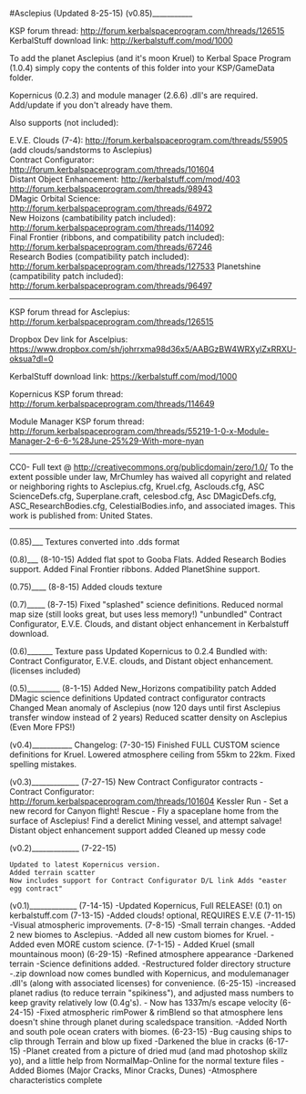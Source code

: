 #Asclepius
(Updated 8-25-15)
(v0.85)___________

KSP forum thread: http://forum.kerbalspaceprogram.com/threads/126515
KerbalStuff download link: http://kerbalstuff.com/mod/1000

To add the planet Asclepius (and it's moon Kruel) to Kerbal Space Program (1.0.4) simply copy the contents of this folder into your KSP/GameData folder.


Kopernicus (0.2.3) and module manager (2.6.6) .dll's are required. Add/update if you don't already have them. 

Also supports (not included):

E.V.E. Clouds (7-4): http://forum.kerbalspaceprogram.com/threads/55905 (add clouds/sandstorms to Asclepius)  
Contract Configurator: http://forum.kerbalspaceprogram.com/threads/101604   
Distant Object Enhancement: http://kerbalstuff.com/mod/403  http://forum.kerbalspaceprogram.com/threads/98943  
DMagic Orbital Science:  http://forum.kerbalspaceprogram.com/threads/64972  
New Hoizons (cambatibility patch included): http://forum.kerbalspaceprogram.com/threads/114092  
Final Frontier (ribbons, and compatibility patch included): http://forum.kerbalspaceprogram.com/threads/67246  
Research Bodies (compatibility patch included): http://forum.kerbalspaceprogram.com/threads/127533
Planetshine (campatibility patch included): http://forum.kerbalspaceprogram.com/threads/96497

_________________________________________________________________________________________

KSP forum thread for Asclepius: http://forum.kerbalspaceprogram.com/threads/126515

Dropbox Dev link for Ascelpius: https://www.dropbox.com/sh/johrrxma98d36x5/AABGzBW4WRXylZxRRXU-oksua?dl=0

KerbalStuff download link: https://kerbalstuff.com/mod/1000

Kopernicus KSP forum thread: http://forum.kerbalspaceprogram.com/threads/114649

Module Manager KSP forum thread: http://forum.kerbalspaceprogram.com/threads/55219-1-0-x-Module-Manager-2-6-6-%28June-25%29-With-more-nyan

__________________________________________________________________________________________


CC0- Full text @ http://creativecommons.org/publicdomain/zero/1.0/
To the extent possible under law, MrChumley has waived all copyright and related or neighboring rights to Asclepius.cfg, Kruel.cfg, Asclouds.cfg, ASC ScienceDefs.cfg, Superplane.craft, celesbod.cfg, Asc DMagicDefs.cfg, ASC_ResearchBodies.cfg, CelestialBodies.info, and associated images. This work is published from: United States.

____________________________________________________________________________________________
(0.85)___
Textures converted into .dds format

(0.8)___
(8-10-15)
Added flat spot to Gooba Flats.
Added Research Bodies support.
Added Final Frontier ribbons.
Added PlanetShine support.

(0.75)____
(8-8-15)
Added clouds texture

(0.7)_____
(8-7-15)
Fixed "splashed" science definitions.
Reduced normal map size (still looks great, but uses less memory!)
"unbundled" Contract Configurator, E.V.E. Clouds, and distant object enhancement in Kerbalstuff download.

(0.6)_______
Texture pass
Updated Kopernicus to 0.2.4
Bundled with: Contract Configurator, E.V.E. clouds, and Distant object enhancement. (licenses included)

(0.5)_________
(8-1-15)
Added New_Horizons compatibility patch
Added DMagic science definitions
Updated contract configurator contracts
Changed Mean anomaly of Asclepius (now 120 days until first Asclepius transfer window instead of 2 years)
Reduced scatter density on Asclepius (Even More FPS!)

(v0.4)___________
Changelog:
(7-30-15) 
Finished FULL CUSTOM science definitions for Kruel.
Lowered atmosphere ceiling from 55km to 22km.
Fixed spelling mistakes.

(v0.3)_____________
(7-27-15)
    New Contract Configurator contracts - Contract Configurator: http://forum.kerbalspaceprogram.com/threads/101604
    Kessler Run - Set a new record for Canyon flight!
    Rescue - Fly a spaceplane home from the surface of Asclepius!
    Find a derelict Mining vessel, and attempt salvage!
    Distant object enhancement support added
    Cleaned up messy code

(v0.2)_____________
(7-22-15)

    Updated to latest Kopernicus version.
    Added terrain scatter
    Now includes support for Contract Configurator D/L link Adds "easter egg contract"



(v0.1)_____________
(7-14-15) -Updated Kopernicus, Full RELEASE! (0.1) on kerbalstuff.com
(7-13-15) -Added clouds! optional, REQUIRES E.V.E
(7-11-15) -Visual atmospheric improvements.
(7-8-15) -Small terrain changes. -Added 2 new biomes to Asclepius. -Added all new custom biomes for Kruel. -Added even MORE custom science.
(7-1-15) - Added Kruel (small mountainous moon)
(6-29-15) -Refined atmosphere appearance -Darkened terrain -Science definitions added. -Restructured folder directory structure -.zip download now comes bundled with Kopernicus, and modulemanager .dll's (along with associated licenses) for convenience.
(6-25-15) -increased planet radius (to reduce terrain "spikiness"), and adjusted mass numbers to keep gravity relatively low (0.4g's). - Now has 1337m/s escape velocity
(6-24-15) -Fixed atmospheric rimPower & rimBlend so that atmosphere lens doesn't shine through planet during scaledspace transition. -Added North and south pole ocean craters with biomes.
(6-23-15) -Bug causing ships to clip through Terrain and blow up fixed -Darkened the blue in cracks
(6-17-15) -Planet created from a picture of dried mud (and mad photoshop skillz yo), and a little help from NormalMap-Online for the normal texture files -Added Biomes (Major Cracks, Minor Cracks, Dunes) -Atmosphere characteristics complete
